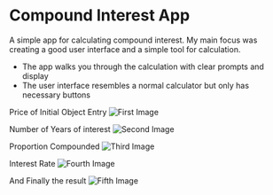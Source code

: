 # Compound Interest App

A simple app for calculating compound interest. My main focus was creating a good user interface and a simple tool for calculation.

* The app walks you through the calculation with clear prompts and display
* The user interface resembles a normal calculator but only has necessary buttons

Price of Initial Object Entry
![First Image](ex6.png)

Number of Years of interest
![Second Image](ex4.png)

Proportion Compounded
![Third Image](ex3.png)

Interest Rate
![Fourth Image](ex2.png)

And Finally the result
![Fifth Image](ex1.png)
